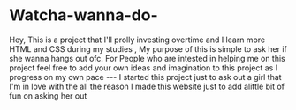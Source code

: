 # Watcha-wanna-do-
Hey, This is a project that I'll prolly investing overtime and I learn more HTML and CSS during my studies , My purpose of this is simple to ask her if she wanna hangs out ofc.
For People who are intested in helping me on this project feel free to add your own ideas and imagination to this project as I progress on my own pace 
--- I started this project just to ask out a girl that I'm in love with the all the reason I made this website just to add alittle bit of fun on asking her out 
